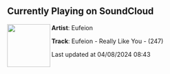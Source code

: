 ## Currently Playing on SoundCloud

[<img align="left" width="100" src="https://i1.sndcdn.com/artworks-y0iEAaSY7U7Kvkjw-WWMuxA-t500x500.jpg">](https://soundcloud.com/eufeion/really-like-you)

**Artist**: Eufeion 

**Track**: Eufeion - Really Like You - (247)

Last updated at 04/08/2024 08:43
